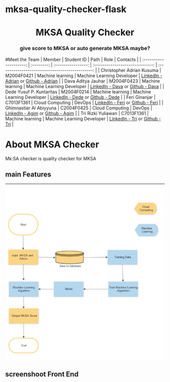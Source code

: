 # mksa-quality-checker-flask
<p align="center">
<h1 align="center">MKSA Quality Checker</h1>
<h3 align="center">give score to MKSA or auto generate MKSA maybe? </h3>

</p>

#Meet the Team
|         Member              | Student ID |        Path        |                Role             |                  Contacts                       |
|   :--------------------:    | :--------: | :----------------: | :-----------------------------: | :---------------------------------------------: |
|   Christopher Adrian Kusuma | M2004F0421 |  Machine learning  | Machine Learning Developer      |     [LinkedIn - Adrian] or [Github - Adrian]    |
|   Dava Aditya Jauhar        | M2004F0423 |  Machine learning  | Machine Learning Developer      |     [LinkedIn - Dava]   or [Github - Dava]      |
|   Dede Yusuf P. Kuntaritas  | M2004F0214 |  Machine learning  | Machine Learning Developer      |     [LinkedIn - Dede]   or [Github - Dede]      |
|   Feri Ginanjar             | C7013F1361 |  Cloud Computing   | DevOps                          |     [LinkedIn - Feri]   or [Github - Feri]      |
|   Ghimnastiar Al Abiyyuna   | C2004F0425 |  Cloud Computing   | DevOps                          |     [LinkedIn - Agim]   or [Github - Agim]      |
|   Tri Rizki Yuliawan        | C7013F1361 |  Machine learning  | Machine Learning Developer      |     [LinkedIn - Tri]    or [Github - Tri]       |


# About MKSA Checker

Mk:SA checker is quality checker for MKSA

## main Features
----------
![image](https://raw.githubusercontent.com/ferytell/Puk6/master/assets/er.PNG)

## screenshoot Front End

<!-- Linked In -->
[LinkedIn - Adrian]: null
[LinkedIn - Dava]: https://www.linkedin.com/in/dvjhr
[LinkedIn - Dede]: https://www.linkedin.com/in/dede-yusuf-p-kuntaritas-3a15721b8
[LinkedIn - Feri]: https://www.linkedin.com/in/feri-ginanjar-ferytell
[LinkedIn - Agim]: https://www.linkedin.com/in/ghimnastiar-al-abiyyuna-403a00191
[LinkedIn - Tri]: https://www.linkedin.com/in/tririzkiyuliawan

<!-- Github -->
[Github - Adrian]: https://github.com/christopheradriankusuma
[Github - Dava]: https://github.com/dvjhr
[Github - Dede]: https://github.com/DedeYusufK
[Github - Feri]: https://github.com/ferytell
[Github - Agim]: https://github.com/whtprm
[Github - Tri]: https://github.com/tririzki
